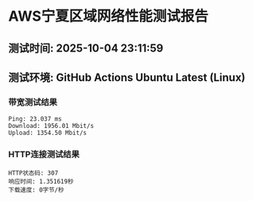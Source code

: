 # AWS宁夏区域网络性能测试报告
## 测试时间: 2025-10-04 23:11:59
## 测试环境: GitHub Actions Ubuntu Latest (Linux)

### 带宽测试结果
```
Ping: 23.037 ms
Download: 1956.01 Mbit/s
Upload: 1354.50 Mbit/s
```

### HTTP连接测试结果
```
HTTP状态码: 307
响应时间: 1.351619秒
下载速度: 0字节/秒
```

